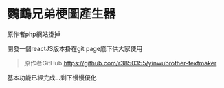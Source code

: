 # 鸚鵡兄弟梗圖產生器
原作者php網站掛掉

開發一個reactJS版本掛在git page底下供大家使用
> 原作者GitHub https://github.com/r3850355/yinwubrother-textmaker

基本功能已經完成...剩下慢慢優化